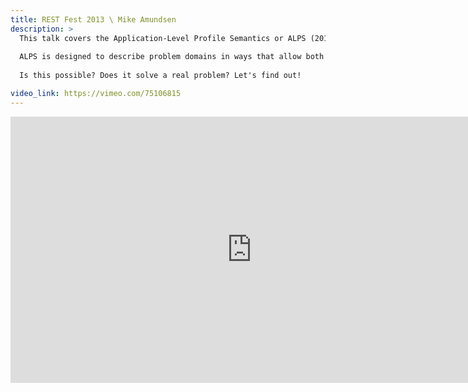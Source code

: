 ```yaml
---
title: REST Fest 2013 \ Mike Amundsen
description: >
  This talk covers the Application-Level Profile Semantics or ALPS (2013) IDL format. 
  
  ALPS is designed to describe problem domains in ways that allow both client and server to "understand" and "code-for" all the possible transitions and data elements without having to constrain a server to a single workflow or implementation. ALPS is both protocol- and media type-agnostic; you can use the same IDL document to implement the solution using HTML for HTTP and Siren for WS. Servers are free to create their own solutions within the problem domain with a high degree of confidence and any client that also understands the same ALPS description will be able to successfully interact with that server - even if they have never "met" each other before.
  
  Is this possible? Does it solve a real problem? Let's find out!

video_link: https://vimeo.com/75106815
---
```

<iframe src="https://player.vimeo.com/video/75106815?title=0&byline=0&portrait=0&badge=0&autopause=0&player_id=0" width="772" height="426" frameborder="0" title="REST Fest 2013 \ Mike Amundsen" webkitallowfullscreen mozallowfullscreen allowfullscreen></iframe>
